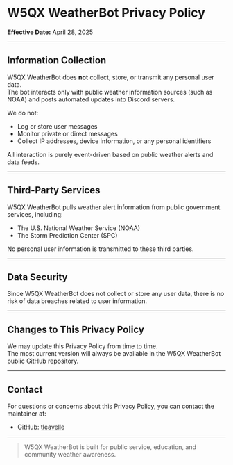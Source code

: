 # W5QX WeatherBot Privacy Policy

**Effective Date:** April 28, 2025

---

## Information Collection

W5QX WeatherBot does **not** collect, store, or transmit any personal user data.  
The bot interacts only with public weather information sources (such as NOAA) and posts automated updates into Discord servers.

We do not:
- Log or store user messages
- Monitor private or direct messages
- Collect IP addresses, device information, or any personal identifiers

All interaction is purely event-driven based on public weather alerts and data feeds.

---

## Third-Party Services

W5QX WeatherBot pulls weather alert information from public government services, including:
- The U.S. National Weather Service (NOAA)
- The Storm Prediction Center (SPC)

No personal user information is transmitted to these third parties.

---

## Data Security

Since W5QX WeatherBot does not collect or store any user data, there is no risk of data breaches related to user information.

---

## Changes to This Privacy Policy

We may update this Privacy Policy from time to time.  
The most current version will always be available in the W5QX WeatherBot public GitHub repository.

---

## Contact

For questions or concerns about this Privacy Policy, you can contact the maintainer at:

- GitHub: [tleavelle](https://github.com/tleavelle)

---

> W5QX WeatherBot is built for public service, education, and community weather awareness.

